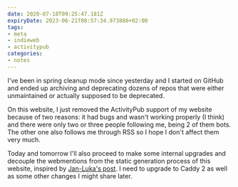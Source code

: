 ```yaml
---
date: 2020-07-18T09:25:47.181Z
expiryDate: 2023-06-21T08:57:34.973886+02:00
tags:
- meta
- indieweb
- activitypub
categories:
- notes
---
```


I've been in spring cleanup mode since yesterday and I started on GitHub and ended up archiving and deprecating dozens of repos that were either unmaintained or actually supposed to be deprecated.

On this website, I just removed the ActivityPub support of my website because of two reasons: it had bugs and wasn't working properly (I think) and there were only two or three people following me, being 2 of them bots. The other one also follows me through RSS so I hope I don't affect them very much.

Today and tomorrow I'll also proceed to make some internal upgrades and decouple the webmentions from the static generation process of this website, inspired by [Jan-Luka's post](https://jlelse.blog/micro/2020/07/webmentiond/). I need to upgrade to Caddy 2 as well as some other changes I might share later.
